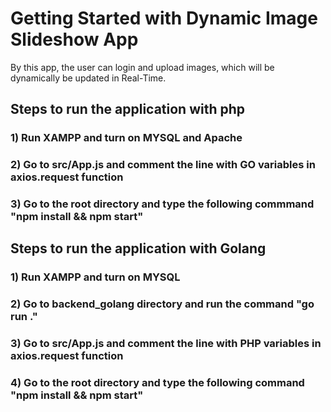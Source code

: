 # Getting Started with Dynamic Image Slideshow App

By this app, the user can login and upload images, which will be dynamically be updated in Real-Time.

## Steps to run the application with php

### 1) Run XAMPP and turn on MYSQL and Apache

### 2) Go to src/App.js and comment the line with GO variables in axios.request function

### 3) Go to the root directory and type the following commmand "npm install && npm start"

## Steps to run the application with Golang

### 1) Run XAMPP and turn on MYSQL

### 2) Go to backend_golang directory and run the command "go run ."

### 3) Go to src/App.js and comment the line with PHP variables in axios.request function

### 4) Go to the root directory and type the following command "npm install && npm start"
